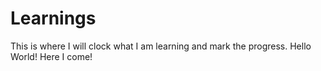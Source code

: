 # Learnings
 This is where I will clock what I am learning and mark the progress. Hello World! Here I come!
